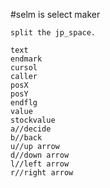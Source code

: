 #selm is select maker

```
split the jp_space.

text
endmark
cursol
caller
posX
posY
endflg
value
stockvalue
a//decide
b//back
u//up arrow
d//down arrow
l//left arrow
r//right arrow
```

